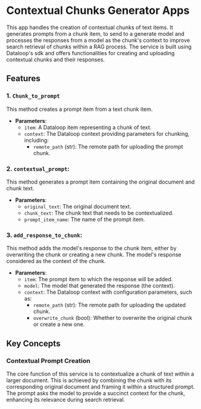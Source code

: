 # Contextual Chunks Generator Apps

This app handles the creation of contextual chunks of text items.
It generates prompts from a chunk item, to send to a generate model and processes the responses from a model as the
chunk's context to improve search retrieval of chunks within a RAG process. The service is built using Dataloop's sdk and offers
functionalities for creating and uploading contextual chunks and their responses.

## Features

### 1. `Chunk_to_prompt`

This method creates a prompt item from a text chunk item.

- **Parameters**:
    - `item`: A Dataloop item representing a chunk of text.
    - `context`: The Dataloop context providing parameters for chunking, including:
        - `remote_path` (str): The remote path for uploading the prompt chunk.

### 2. `contextual_prompt`:

This method generates a prompt item containing the original document and chunk text.

- **Parameters**:
    - `original_text`: The original document text.
    - `chunk_text`: The chunk text that needs to be contextualized.
    - `prompt_item_name`: The name of the prompt item.

### 3. `add_response_to_chunk`:

This method adds the model's response to the chunk item, either by overwriting the chunk or creating a new chunk.
The model's response considered as the context of the chunk.

- **Parameters**:
    - `item`: The prompt item to which the response will be added.
    - `model`: The model that generated the response (the context).
    - `context`: The Dataloop context with configuration parameters, such as:
        - `remote_path` (str): The remote path for uploading the updated chunk.
        - `overwrite_chunk` (bool): Whether to overwrite the original chunk or create a new one.

## Key Concepts

### Contextual Prompt Creation

The core function of this service is to contextualize a chunk of text within a larger document. This is achieved by
combining the chunk with its corresponding original document and framing it within a structured prompt. The prompt asks
the model to provide a succinct context for the chunk, enhancing its relevance during search retrieval.


